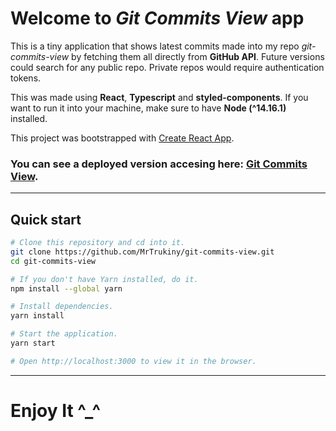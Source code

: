 # Welcome to _Git Commits View_ app

This is a tiny application that shows latest commits made into my repo _git-commits-view_ by fetching
them all directly from **GitHub API**. Future versions could search for any public repo. Private repos would require authentication tokens.

This was made using **React**, **Typescript** and **styled-components**. If you want to run it into your machine, make sure to have **Node (^14.16.1)** installed.

This project was bootstrapped with [Create React App](https://github.com/facebook/create-react-app).

### You can see a deployed version accesing here: [Git Commits View](https://git-commits-view.netlify.app/).

---

## Quick start

```bash
# Clone this repository and cd into it.
git clone https://github.com/MrTrukiny/git-commits-view.git
cd git-commits-view

# If you don't have Yarn installed, do it.
npm install --global yarn

# Install dependencies.
yarn install

# Start the application.
yarn start

# Open http://localhost:3000 to view it in the browser.
```

---

# Enjoy It ^\_^

